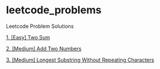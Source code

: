 # leetcode_problems
Leetcode Problem Solutions

[1. [Easy] Two Sum](https://leetcode.com/problems/two-sum/)

[2. [Medium] Add Two Numbers](https://leetcode.com/problems/add-two-numbers/)

[3. [Medium] Longest Substring Without Repeating Characters](https://leetcode.com/problems/longest-substring-without-repeating-characters/)
